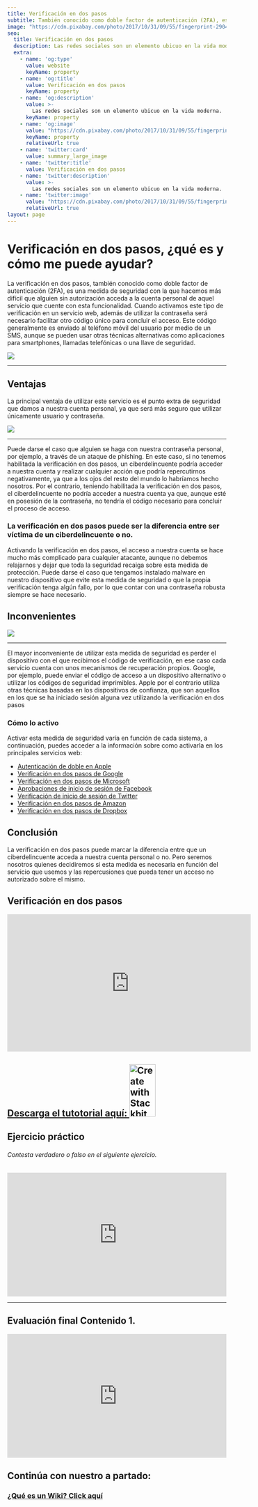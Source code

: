 ```yaml
---
title: Verificación en dos pasos
subtitle: También conocido como doble factor de autenticación (2FA), es una medida de seguridad con la que hacemos más difícil que alguien sin autorización acceda a la cuenta personal de aquel servicio que cuente con esta funcionalidad
image: "https://cdn.pixabay.com/photo/2017/10/31/09/55/fingerprint-2904774_1280.jpg"
seo:
  title: Verificación en dos pasos
  description: Las redes sociales son un elemento ubicuo en la vida moderna.
  extra:
    - name: 'og:type'
      value: website
      keyName: property
    - name: 'og:title'
      value: Verificación en dos pasos
      keyName: property
    - name: 'og:description'
      value: >-
        Las redes sociales son un elemento ubicuo en la vida moderna.
      keyName: property
    - name: 'og:image'
      value: "https://cdn.pixabay.com/photo/2017/10/31/09/55/fingerprint-2904774_1280.jpg"
      keyName: property
      relativeUrl: true
    - name: 'twitter:card'
      value: summary_large_image
    - name: 'twitter:title'
      value: Verificación en dos pasos
    - name: 'twitter:description'
      value: >-
        Las redes sociales son un elemento ubicuo en la vida moderna.
    - name: 'twitter:image'
      value: "https://cdn.pixabay.com/photo/2017/10/31/09/55/fingerprint-2904774_1280.jpg"
      relativeUrl: true
layout: page
---
```


# Verificación en dos pasos, ¿qué es y cómo me puede ayudar?

La verificación en dos pasos, también conocido como doble factor de autenticación (2FA), es una medida de seguridad con la que hacemos más difícil que alguien sin autorización acceda a la cuenta personal de aquel servicio que cuente con esta funcionalidad.
Cuando activamos este tipo de verificación en un servicio web, además de utilizar la contraseña será necesario facilitar otro código único para concluir el acceso. Este código generalmente es enviado al teléfono móvil del usuario por medio de un SMS, aunque se pueden usar otras técnicas alternativas como aplicaciones para smartphones, llamadas telefónicas o una llave de seguridad.

<img src="https://cdn.pixabay.com/photo/2017/10/31/09/55/fingerprint-2904774_1280.jpg">

<hr/>

## Ventajas
La principal ventaja de utilizar este servicio es el punto extra de seguridad que damos a nuestra cuenta personal, ya que será más seguro que utilizar únicamente usuario y contraseña.

<img src="https://cdn.pixabay.com/photo/2016/11/29/09/32/concept-1868728_1280.jpg">
<hr/>

Puede darse el caso que alguien se haga con nuestra contraseña personal, por ejemplo, a través de un ataque de phishing. En este caso, si no tenemos habilitada la verificación en dos pasos, un ciberdelincuente podría acceder a nuestra cuenta y realizar cualquier acción que podría repercutirnos negativamente, ya que a los ojos del resto del mundo lo habríamos hecho nosotros.
Por el contrario, teniendo habilitada la verificación en dos pasos, el ciberdelincuente no podría acceder a nuestra cuenta ya que, aunque esté en posesión de la contraseña, no tendría el código necesario para concluir el proceso de acceso.

### La verificación en dos pasos puede ser la diferencia entre ser víctima de un ciberdelincuente o no.
Activando la verificación en dos pasos, el acceso a nuestra cuenta se hace mucho más complicado para cualquier atacante, aunque no debemos relajarnos y dejar que toda la seguridad recaiga sobre esta medida de protección. Puede darse el caso que tengamos instalado malware en nuestro dispositivo que evite esta medida de seguridad o que la propia verificación tenga algún fallo, por lo que contar con una contraseña robusta siempre se hace necesario.


## Inconvenientes

<img src="https://cdn.pixabay.com/photo/2016/05/30/14/23/detective-1424831_1280.png">
<hr/>

El mayor inconveniente de utilizar esta medida de seguridad es perder el dispositivo con el que recibimos el código de verificación, en ese caso cada servicio cuenta con unos mecanismos de recuperación propios. Google, por ejemplo, puede enviar el código de acceso a un dispositivo alternativo o utilizar los códigos de seguridad imprimibles. Apple por el contrario utiliza otras técnicas basadas en los dispositivos de confianza, que son aquellos en los que se ha iniciado sesión alguna vez utilizando la verificación en dos pasos

### Cómo lo activo
Activar esta medida de seguridad varía en función de cada sistema, a continuación, puedes acceder a la información sobre como activarla en los principales servicios web:

+ [Autenticación de doble en Apple](https://support.apple.com/es-es/HT204915)
+ [Verificación en dos pasos de Google](https://www.google.com/intl/es-419/landing/2step/)
+ [Verificación en dos pasos de Microsoft](https://support.microsoft.com/es-es/help/12409/microsoft-account-app-passwords-two-step-verification)
+ [Aprobaciones de inicio de sesión de Facebook](https://www.facebook.com/help/148233965247823)
+ [Verificación de inicio de sesión de Twitter](https://help.twitter.com/es/managing-your-account/two-factor-authentication?lang=es)
+ [Verificación en dos pasos de Amazon](https://www.amazon.es/gp/help/customer/display.html?nodeId=202073820)
+ [Verificación en dos pasos de Dropbox](https://www.dropbox.com/es_ES/help/363)


## Conclusión

La verificación en dos pasos puede marcar la diferencia entre que un ciberdelincuente acceda a nuestra cuenta personal o no.  Pero seremos nosotros quienes decidiremos si esta medida es necesaria en función del servicio que usemos y las repercusiones que pueda tener un acceso no autorizado sobre el mismo.

## Verificación en dos pasos

<iframe width="560" height="315" src="https://www.youtube.com/embed/Mbc4brlA7F0" title="YouTube video player" frameborder="0" allow="accelerometer; autoplay; clipboard-write; encrypted-media; gyroscope; picture-in-picture" allowfullscreen></iframe>

<div class="important">
  <a
    href="https://drive.google.com/file/d/10c493nSVeTTGKa5JJPwuPLGHM1X4Lziv/view?usp=sharing"
    target="_blank">
    <h2>Descarga el tutotorial aquí:
      <img
      width="60"
      height="120"
      alt="Create with Stackbit"
      src="https://cdn.pixabay.com/photo/2018/09/07/14/42/download-pdf-3660827_960_720.png"/>
    </h2>
  </a>
</div>

## Ejercicio práctico
###### Contesta verdadero o falso en el siguiente ejercicio.

<div style="width: 100%;">
  <div style="position: relative; padding-bottom: 56.25%; padding-top: 0; height: 0;">
    <iframe
      frameborder="0"
      width="1200"
      height="675"
      style="position: absolute; top: 0; left: 0; width: 100%; height: 100%;"
      src="https://view.genial.ly/61e0e816695bf30d646d1c3a"
      type="text/html"
      allowscriptaccess="always"
      allowfullscreen="true"
      scrolling="yes"
      allownetworking="all">
    </iframe>
  </div>
</div>



<hr />

## Evaluación final Contenido 1.

<div style="width: 100%;">
  <div style="position: relative; padding-bottom: 56.25%; padding-top: 0; height: 0;">
    <iframe
      frameborder="0"
      width="1200"
      height="675"
      style="position: absolute; top: 0; left: 0; width: 100%; height: 100%;" src="https://view.genial.ly/61e4c14b5c54fb0cd8963e42"
      type="text/html"
      allowscriptaccess="always"
      allowfullscreen="true"
      scrolling="yes" allownetworking="all">
    </iframe>
  </div>
</div>

## Continúa con nuestro a partado:

<a
    href="/wiki/">
    <h3>¿Qué es un Wiki? Click aquí</h3>
  </a>